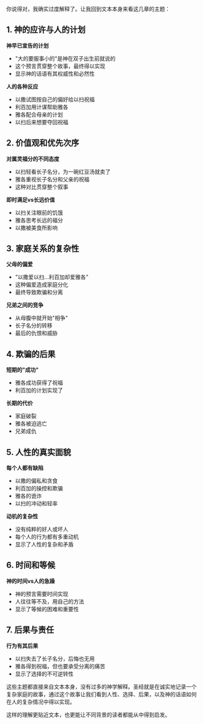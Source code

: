 你说得对，我确实过度解释了。让我回到文本本身来看这几章的主题：

## 1. 神的应许与人的计划

**神早已宣告的计划**

- "大的要服事小的"是神在双子出生前就说的
- 这个预言贯穿整个故事，最终得以实现
- 显示神的话语有其权威性和必然性

**人的各种反应**

- 以撒试图按自己的偏好给以扫祝福
- 利百加用计谋帮助雅各
- 雅各配合母亲的计划
- 以扫后来想要夺回祝福

## 2. 价值观和优先次序

**对属灵福分的不同态度**

- 以扫轻看长子名分，为一碗红豆汤就卖了
- 雅各重视长子名分和父亲的祝福
- 这种对比贯穿整个叙事

**即时满足vs长远价值**

- 以扫关注眼前的饥饿
- 雅各思考长远的福分
- 以撒被美食所影响

## 3. 家庭关系的复杂性

**父母的偏爱**

- "以撒爱以扫...利百加却爱雅各"
- 这种偏爱造成家庭分化
- 最终导致欺骗和分离

**兄弟之间的竞争**

- 从母腹中就开始"相争"
- 长子名分的转移
- 最后的仇恨和威胁

## 4. 欺骗的后果

**短期的"成功"**

- 雅各成功获得了祝福
- 利百加的计划实现了

**长期的代价**

- 家庭破裂
- 雅各被迫逃亡
- 兄弟成仇

## 5. 人性的真实面貌

**每个人都有缺陷**

- 以撒的偏私和贪食
- 利百加的操控和欺骗
- 雅各的诡诈
- 以扫的冲动和轻率

**动机的复杂性**

- 没有纯粹的好人或坏人
- 每个人的行为都有多重动机
- 显示了人性的复杂和矛盾

## 6. 时间和等候

**神的时间vs人的急躁**

- 神的预言需要时间实现
- 人往往等不及，用自己的方法
- 显示了等候的困难和重要性

## 7. 后果与责任

**行为有其后果**

- 以扫失去了长子名分，后悔也无用
- 雅各得到祝福，但也要承受分离的痛苦
- 显示了选择的不可逆转性

这些主题都直接来自文本本身，没有过多的神学解释。圣经就是在诚实地记录一个复杂家庭的故事，通过这个故事让我们看到人性、选择、后果，以及神的话语如何在人的复杂情况中得以实现。

这样的理解更贴近文本，也更能让不同背景的读者都能从中得到启发。